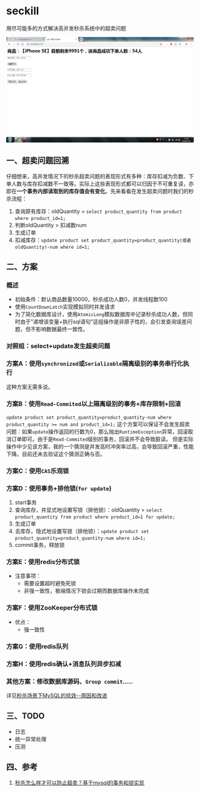 # seckill
用尽可能多的方式解决高并发秒杀系统中的超卖问题

![下单人数与库存扣减数不一致](screenshot1.png)
## 一、超卖问题回溯
仔细想来，高并发情况下的秒杀超卖问题的表现形式有多种：库存扣减为负数、下单人数与库存扣减数不一致等。实际上这些表现形式都可以归因于不可重复读，亦即在**一个事务内部读取到的库存值会有变化**。先来看看在发生超卖问题时我们的秒杀流程：

1. 查询原有库存：oldQuantity = `select product_quantity from product where product_id=1;`
2. 判断oldQuantity > 扣减数num 
3. 生成订单
4. 扣减库存：`update product set product_quantity=product_quantity(或者oldQuantity)-num where id=1;`

## 二、方案

### 概述
- 初始条件：默认商品数量10000，秒杀成功人数0，并发线程数100
- 使用`CountDownLatch`实现模拟同时并发请求
- 为了简化数据库设计，使用`AtomicLong`模拟数据库中记录秒杀成功人数，但同时由于"递增该变量+执行sql语句”这组操作是非原子性的，会引发查询误差问题，但不影响数据最终一致性。

### 对照组：select+update发生超卖问题

### 方案A：使用`synchronized`或`Serializable`隔离级别的事务串行化执行
这种方案无需多说。

### 方案B：使用`Read-Commited`以上隔离级别的事务+库存限制+回滚
`update product set product_quantity=product_quantity-num where product_quantity >= num and product_id=1;`
这个方案可以保证不会发生超卖问题：如果`update`操作返回的行数为0，那么抛出`RuntimeException`异常，回滚取消订单即可。由于是`Read-Commited`级别的事务，回滚并不会导致脏读。
但是实际操作中少见该方案，我的一个猜测是并发高时冲突率过高，会导致回滚严重，性能下降。目前还未去验证这个猜测正确与否。

### 方案C：使用`CAS`乐观锁

### 方案D：使用事务+排他锁(`for update`)
1. start事务
2. 查询库存，并显式地设置写锁（排他锁）：oldQuantity = `select product_quantity from product where product_id=1 for update;`
3. 生成订单
4. 去库存，隐式地设置写锁（排他锁）：`update product set product_quantity=product_quantity-num where id=1;`
5. commit事务，释放锁

### 方案E：使用redis分布式锁
- 注意事项：
    - 需要设置超时避免死锁
    - 非强一致性，极端情况下锁会过期而数据库操作未完成
    
### 方案F：使用ZooKeeper分布式锁
- 优点：
    - 强一致性

### 方案G：使用redis队列

### 方案H：使用redis确认+消息队列异步扣减

### 其他方案：修改数据库源码、`Group commit`.....
详见[秒杀场景下MySQL的低效--原因和改进](https://wenku.baidu.com/view/128b76190722192e4536f6de.html)


## 三、TODO
- 日志
- 统一异常处理 
- 压测

## 四、参考
1. [秒杀怎么样才可以防止超卖？基于mysql的事务和锁实现](https://www.cnblogs.com/skying555/p/8661223.html)
